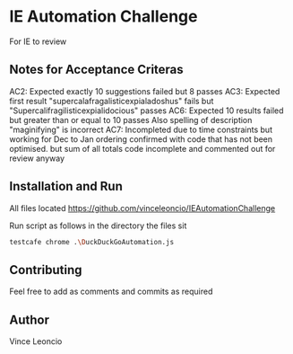 # IE Automation Challenge

For IE to review

## Notes for Acceptance Criteras
AC2: Expected exactly 10 suggestions failed but 8 passes
AC3: Expected first result "supercalafragalisticexpialadoshus" fails but "Supercalifragilisticexpialidocious" passes
AC6: Expected 10 results failed but greater than or equal to 10 passes
     Also spelling of description "maginifying" is incorrect
AC7: Incompleted due to time constraints but working for Dec to Jan ordering confirmed with code that has not been optimised. but sum of all totals code incomplete and commented out for review anyway

## Installation and Run
All files located https://github.com/vinceleoncio/IEAutomationChallenge

Run script as follows in the directory the files sit
```bash
testcafe chrome .\DuckDuckGoAutomation.js
```

## Contributing
Feel free to add as comments and commits as required

## Author
Vince Leoncio